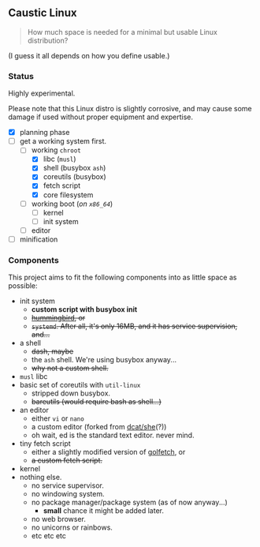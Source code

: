 ## Caustic Linux

> How much space is needed for a minimal but usable Linux distribution?

(I guess it all depends on how you define usable.)

### Status

Highly experimental.

Please note that this Linux distro is slightly corrosive, and may cause some
damage if used without proper equipment and expertise.

- [x] planning phase
- [ ] get a working system first.
	- [ ] working `chroot`
		- [x] libc (`musl`)
		- [x] shell (busybox `ash`)
		- [x] coreutils (busybox)
		- [x] fetch script
		- [x] core filesystem
	- [ ] working boot (*on `x86_64`*)
		- [ ] kernel
		- [ ] init system
	- [ ] editor
- [ ] minification

### Components

This project aims to fit the following components into as little space as
possible:

- init system
	- **custom script with busybox init**
	- <s>[hummingbird](https://github.com/Sweets/hummingbird), or</s>
	- <s>`systemd`. After all, it's only 16MB, and it has service supervision, and...</s>
- a shell
	- <s>dash, maybe</s>
	- the `ash` shell. We're using busybox anyway...
	- <s>why not a custom shell.</s>
- `musl` libc
- basic set of coreutils with `util-linux`
	- stripped down busybox.
	- <s>bareutils (would require bash as shell...)</s>
- an editor
	- either `vi` or `nano`
	- a custom editor (forked from [dcat/she](https://github.com/dcat/she)(?))
	- oh wait, ed is the standard text editor. never mind.
- tiny fetch script
	- either a slightly modified version of
	[golfetch](https://github.com/dylanaraps/golfetch), or
	- <s>a custom fetch script.</s>
- kernel
- nothing else.
	- no service supervisor.
	- no windowing system.
	- no package manager/package system (as of now anyway...)
		- **small** chance it might be added later.
	- no web browser.
	- no unicorns or rainbows.
	- etc etc etc
